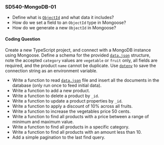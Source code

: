 ### SD540-MongoDB-01
* Define what is [`ObjectId`](https://www.mongodb.com/docs/manual/reference/bson-types/#objectid) and what data it includes?
* How do we set a field to an `ObjectId` type in Mongoose?
* How do we generate a new `ObjectId` in Mongoose?

#### Coding Question
Create a new TypeScript project, and connect with a MongoDB instance using Mongoose. Define a schema for the provided [`data.json`](./data.json) structure, note the accepted `category` values are `vegetable` or `fruit` only, all fields are required, and the product `name` cannot be duplicate. Use [`dotenv`](https://www.npmjs.com/package/dotenv) to save the connection string as an environment variable.
* Write a function to read [`data.json`](./data.json) file and insert all the documents in the database (only run once to feed initial data).
* Write a function to add a new product.
* Write a function to delete a product by `_id`.
* Write a function to update a product properties by `_id`.
* Write a function to apply a discount of 10% across all fruits.
* Write a function to increase the vegetables price 50 cents.
* Write a function to find all products with a price between a range of minimum and maximum value.
* Write a function to find all products in a specific category.
* Write a function to find all products with an amount less than 10.
* Add a simple pagination to the last find query.
